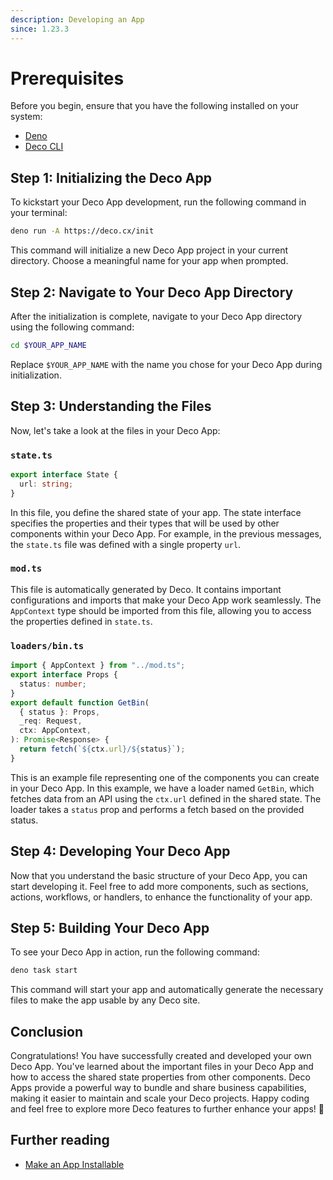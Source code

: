 ```yaml
---
description: Developing an App
since: 1.23.3
---
```


# Prerequisites

Before you begin, ensure that you have the following installed on your system:

- [Deno](https://deno.land/)
- [Deco CLI](https://deco.cx/docs/en/developing/getting-started#installation)

## Step 1: Initializing the Deco App

To kickstart your Deco App development, run the following command in your terminal:

```bash
deno run -A https://deco.cx/init
```

This command will initialize a new Deco App project in your current directory. Choose a meaningful name for your app when prompted.

## Step 2: Navigate to Your Deco App Directory

After the initialization is complete, navigate to your Deco App directory using the following command:

```bash
cd $YOUR_APP_NAME
```

Replace `$YOUR_APP_NAME` with the name you chose for your Deco App during initialization.

## Step 3: Understanding the Files

Now, let's take a look at the files in your Deco App:

### `state.ts`

```ts
export interface State {
  url: string;
}
```

In this file, you define the shared state of your app. The state interface specifies the properties and their types that will be used by other components within your Deco App. For example, in the previous messages, the `state.ts` file was defined with a single property `url`.

### `mod.ts`

This file is automatically generated by Deco. It contains important configurations and imports that make your Deco App work seamlessly. The `AppContext` type should be imported from this file, allowing you to access the properties defined in `state.ts`.

### `loaders/bin.ts`

```ts
import { AppContext } from "../mod.ts";
export interface Props {
  status: number;
}
export default function GetBin(
  { status }: Props,
  _req: Request,
  ctx: AppContext,
): Promise<Response> {
  return fetch(`${ctx.url}/${status}`);
}
```

This is an example file representing one of the components you can create in your Deco App. In this example, we have a loader named `GetBin`, which fetches data from an API using the `ctx.url` defined in the shared state. The loader takes a `status` prop and performs a fetch based on the provided status.

## Step 4: Developing Your Deco App

Now that you understand the basic structure of your Deco App, you can start developing it. Feel free to add more components, such as sections, actions, workflows, or handlers, to enhance the functionality of your app.

## Step 5: Building Your Deco App

To see your Deco App in action, run the following command:

```bash
deno task start
```

This command will start your app and automatically generate the necessary files to make the app usable by any Deco site.

## Conclusion

Congratulations! You have successfully created and developed your own Deco App. You've learned about the important files in your Deco App and how to access the shared state properties from other components. Deco Apps provide a powerful way to bundle and share business capabilities, making it easier to maintain and scale your Deco projects. Happy coding and feel free to explore more Deco features to further enhance your apps! 🚀

## Further reading

- [Make an App Installable](/docs/en/developing/installing-an-app)
